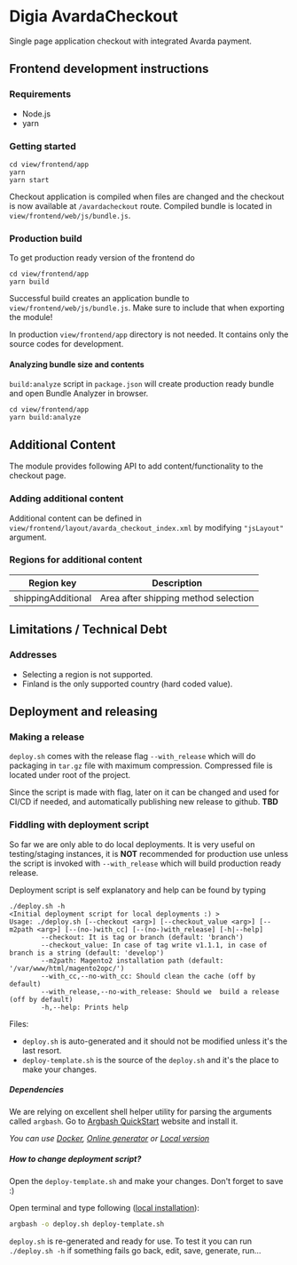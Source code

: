 # Digia AvardaCheckout

Single page application checkout with integrated Avarda payment.

## Frontend development instructions

### Requirements

- Node.js
- yarn

### Getting started

```shell
cd view/frontend/app
yarn
yarn start
```

Checkout application is compiled when files are changed and the checkout is now available at `/avardacheckout` route. Compiled bundle is located in `view/frontend/web/js/bundle.js`.

### Production build

To get production ready version of the frontend do

```shell
cd view/frontend/app
yarn build
```

Successful build creates an application bundle to `view/frontend/web/js/bundle.js`. Make sure to include that when exporting the module!

In production `view/frontend/app` directory is not needed. It contains only the source codes for development.

#### Analyzing bundle size and contents

`build:analyze` script in `package.json` will create production ready bundle and open Bundle Analyzer in browser.

```shell
cd view/frontend/app
yarn build:analyze
```

## Additional Content

The module provides following API to add content/functionality to the checkout page.

### Adding additional content

Additional content can be defined in `view/frontend/layout/avarda_checkout_index.xml` by modifying `"jsLayout"` argument.

### Regions for additional content

| Region key         | Description                          |
| ------------------ | ------------------------------------ |
| shippingAdditional | Area after shipping method selection |

## Limitations / Technical Debt

### Addresses

- Selecting a region is not supported.
- Finland is the only supported country (hard coded value).

## Deployment and releasing

### Making a release

`deploy.sh` comes with the release flag `--with_release` which will do packaging in `tar.gz` file with maximum compression. Compressed file is located under root of the project.

Since the script is made with flag, later on it can be changed and used for CI/CD if needed, and automatically publishing new release to github. **TBD**

### Fiddling with deployment script

So far we are only able to do local deployments. It is very useful on testing/staging instances, it is **NOT** recommended for production use unless the script is invoked with `--with_release` which will build production ready release.

Deployment script is self explanatory and help can be found by typing

```
./deploy.sh -h
<Initial deployment script for local deployments :) >
Usage: ./deploy.sh [--checkout <arg>] [--checkout_value <arg>] [--m2path <arg>] [--(no-)with_cc] [--(no-)with_release] [-h|--help]
        --checkout: It is tag or branch (default: 'branch')
        --checkout_value: In case of tag write v1.1.1, in case of branch is a string (default: 'develop')
        --m2path: Magento2 installation path (default: '/var/www/html/magento2opc/')
        --with_cc,--no-with_cc: Should clean the cache (off by default)
        --with_release,--no-with_release: Should we  build a release (off by default)
        -h,--help: Prints help
```

Files:

- `deploy.sh` is auto-generated and it should not be modified unless it's the last resort.
- `deploy-template.sh` is the source of the `deploy.sh` and it's the place to make your changes.

##### Dependencies

We are relying on excellent shell helper utility for parsing the arguments called `argbash`.
Go to [Argbash QuickStart](https://argbash.readthedocs.io/en/stable/index.html#quickstart) website and install it.

_You can use [Docker](https://hub.docker.com/r/matejak/argbash/), [Online generator](https://argbash.io/generate) or [Local version](https://argbash.readthedocs.io/en/stable/install.html#user-install)_

##### How to change deployment script?

Open the `deploy-template.sh` and make your changes. Don't forget to save :)

Open terminal and type following ([local installation](https://argbash.readthedocs.io/en/stable/install.html#user-install)):

```sh
argbash -o deploy.sh deploy-template.sh
```

`deploy.sh` is re-generated and ready for use.
To test it you can run `./deploy.sh -h` if something fails go back, edit, save, generate, run...
